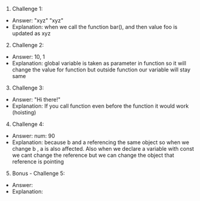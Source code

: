 1. Challenge 1:
  - Answer: "xyz"
            "xyz"
  - Explanation: when we call the function bar(), and then value foo is updated as xyz


2. Challenge 2: 
  - Answer: 10, 1
  - Explanation: global variable is taken as parameter in function so it will change the value for function but outside function our variable will stay same


3. Challenge 3:
  - Answer: "Hi there!" 
  - Explanation: If you call function even before the function it would work (hoisting)


4. Challenge 4:
  - Answer: num: 90
  - Explanation: because b and a referencing the same object so when we change b , a is also affected. Also when we declare a variable with const we cant change the reference but we can change the object that reference is pointing 


5. Bonus - Challenge 5:
  - Answer:
  - Explanation:
